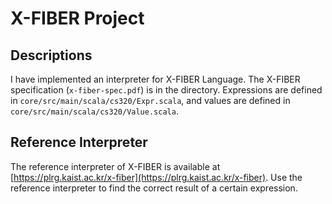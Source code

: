 # X-FIBER Project

## Descriptions
I have implemented an interpreter for X-FIBER Language. The X-FIBER specification (`x-fiber-spec.pdf`) is in the directory.
Expressions are defined in `core/src/main/scala/cs320/Expr.scala`, and values are defined in `core/src/main/scala/cs320/Value.scala`.

## Reference Interpreter
The reference interpreter of X-FIBER is available at [https://plrg.kaist.ac.kr/x-fiber](https://plrg.kaist.ac.kr/x-fiber). Use the reference interpreter to find the correct result of a certain expression.
